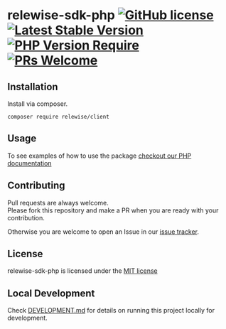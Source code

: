 # relewise-sdk-php [![GitHub license](https://img.shields.io/badge/license-MIT-blue.svg)](./LICENSE) [![Latest Stable Version](http://poser.pugx.org/relewise/client/v)](https://packagist.org/packages/relewise/client) [![PHP Version Require](http://poser.pugx.org/relewise/client/require/php)](https://packagist.org/packages/relewise/client) [![PRs Welcome](https://img.shields.io/badge/PRs-welcome-brightgreen.svg)](https://github.com/Relewise/relewise-sdk-php/pulls)

## Installation

Install via composer.

```
composer require relewise/client
```

## Usage

To see examples of how to use the package [checkout our PHP documentation](https://docs.relewise.com/docs/examples/php/)

## Contributing

Pull requests are always welcome.  
Please fork this repository and make a PR when you are ready with your contribution.  

Otherwise you are welcome to open an Issue in our [issue tracker](https://github.com/Relewise/relewise-sdk-php/issues).

## License

relewise-sdk-php is licensed under the [MIT license](./LICENSE)

## Local Development

Check [DEVELOPMENT.md](./DEVELOPMENT.md) for details on running this project locally for development.